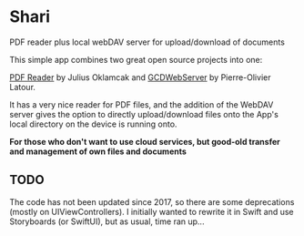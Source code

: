 # Shari

   PDF reader plus local webDAV server for upload/download of documents

This simple app combines two great open source projects into one:

[PDF Reader](https://github.com/vfr/Viewer) by Julius Oklamcak and [GCDWebServer](https://github.com/swisspol/GCDWebServer) by Pierre-Olivier Latour.

It has a very nice reader for PDF files, and the addition of the WebDAV server gives the option to directly upload/download files onto the App's local directory on the device is running onto.

**For those who don't want to use cloud services, but good-old transfer and management of own files and documents**

## TODO

The code has not been updated since 2017, so there are some deprecations (mostly on UIViewControllers). I initially wanted to rewrite it in Swift and use Storyboards (or SwiftUI), but as usual, time ran up...
